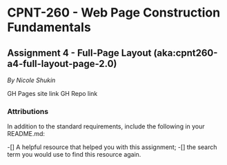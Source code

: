 # CPNT-260 - Web Page Construction Fundamentals

## Assignment 4 - Full-Page Layout (aka:cpnt260-a4-full-layout-page-2.0)

*By Nicole Shukin*

GH Pages site link
GH Repo link

### Attributions

In addition to the standard requirements, include the following in your README.md:

-[] A helpful resource that helped you with this assignment;
-[] the search term you would use to find this resource again.